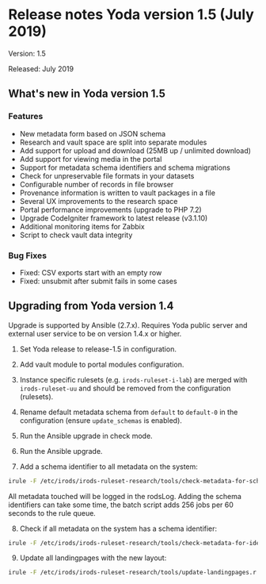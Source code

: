 # Release notes Yoda version 1.5 (July 2019)

Version: 1.5

Released: July 2019

## What's new in Yoda version 1.5
### Features
- New metadata form based on JSON schema
- Research and vault space are split into separate modules
- Add support for upload and download (25MB up / unlimited download)
- Add support for viewing media in the portal
- Support for metadata schema identifiers and schema migrations
- Check for unpreservable file formats in your datasets
- Configurable number of records in file browser
- Provenance information is written to vault packages in a file
- Several UX improvements to the research space
- Portal performance improvements (upgrade to PHP 7.2)
- Upgrade CodeIgniter framework to latest release (v3.1.10)
- Additional monitoring items for Zabbix
- Script to check vault data integrity

### Bug Fixes
- Fixed: CSV exports start with an empty row
- Fixed: unsubmit after submit fails in some cases

## Upgrading from Yoda version 1.4
Upgrade is supported by Ansible (2.7.x).
Requires Yoda public server and external user service to be on version 1.4.x or higher.

1. Set Yoda release to release-1.5 in configuration.

2. Add vault module to portal modules configuration.

3. Instance specific rulesets (e.g. `irods-ruleset-i-lab`) are merged with `irods-ruleset-uu` and should be removed from the configuration (rulesets).

4. Rename default metadata schema from `default` to `default-0` in the configuration (ensure `update_schemas` is enabled).

5. Run the Ansible upgrade in check mode.

6. Run the Ansible upgrade.

7. Add a schema identifier to all metadata on the system:
```bash
irule -F /etc/irods/irods-ruleset-research/tools/check-metadata-for-schema-updates.r
```
All metadata touched will be logged in the rodsLog.
Adding the schema identifiers can take some time, the batch script adds 256 jobs per 60 seconds to the rule queue.

8. Check if all metadata on the system has a schema identifier:
```bash
irule -F /etc/irods/irods-ruleset-research/tools/check-metadata-for-identifier.r
```

9. Update all landingpages with the new layout:
```bash
irule -F /etc/irods/irods-ruleset-research/tools/update-landingpages.r
```
